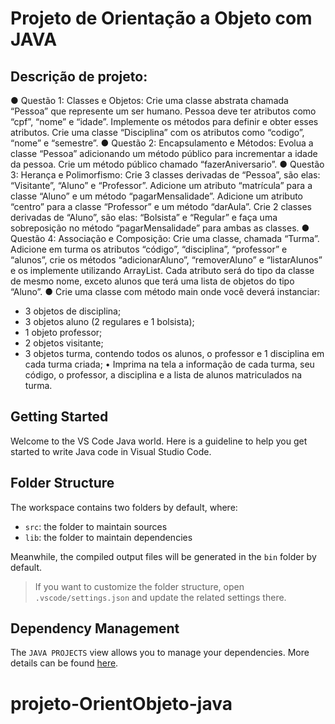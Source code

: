 # Projeto de Orientação a Objeto com JAVA

## Descrição de projeto:

● Questão 1: Classes e Objetos: Crie uma classe abstrata chamada 
“Pessoa” que represente um ser humano. Pessoa deve ter atributos 
como “cpf”, “nome” e “idade”. Implemente os métodos para definir e 
obter esses atributos. Crie uma classe “Disciplina” com os atributos 
como “codigo”, “nome” e “semestre”.
● Questão 2: Encapsulamento e Métodos: Evolua a classe “Pessoa”
adicionando um método público para incrementar a idade da 
pessoa. Crie um método público chamado “fazerAniversario”.
● Questão 3: Herança e Polimorfismo: Crie 3 classes derivadas de
“Pessoa”, são elas: “Visitante”, “Aluno” e “Professor”. Adicione um
atributo “matrícula” para a classe “Aluno” e um método
“pagarMensalidade”. Adicione um atributo “centro” para a classe
“Professor” e um método “darAula”. Crie 2 classes derivadas de
“Aluno”, são elas: “Bolsista” e “Regular” e faça uma sobreposição no
método “pagarMensalidade” para ambas as classes.
● Questão 4: Associação e Composição: Crie uma classe, chamada 
“Turma”. Adicione em turma os atributos “código”, “disciplina”, 
“professor” e “alunos”, crie os métodos “adicionarAluno”, 
“removerAluno” e “listarAlunos” e os implemente utilizando ArrayList. 
Cada atributo será do tipo da classe de mesmo nome, exceto alunos 
que terá uma lista de objetos do tipo “Aluno”.
● Crie uma classe com método main onde você deverá instanciar:
- 3 objetos de disciplina;
- 3 objetos aluno (2 regulares e 1 bolsista);
- 1 objeto professor;
- 2 objetos visitante;
- 3 objetos turma, contendo todos os alunos, o professor e 1 
disciplina em cada turma criada;
• Imprima na tela a informação de cada turma, seu código, o professor, 
a disciplina e a lista de alunos matriculados na turma.


## Getting Started

Welcome to the VS Code Java world. Here is a guideline to help you get started to write Java code in Visual Studio Code.

## Folder Structure

The workspace contains two folders by default, where:

- `src`: the folder to maintain sources
- `lib`: the folder to maintain dependencies

Meanwhile, the compiled output files will be generated in the `bin` folder by default.

> If you want to customize the folder structure, open `.vscode/settings.json` and update the related settings there.

## Dependency Management

The `JAVA PROJECTS` view allows you to manage your dependencies. More details can be found [here](https://github.com/microsoft/vscode-java-dependency#manage-dependencies).

# projeto-OrientObjeto-java
